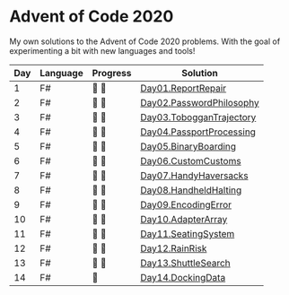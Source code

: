 # Advent of Code 2020

My own solutions to the Advent of Code 2020 problems.
With the goal of experimenting a bit with new languages and tools!

| Day | Language | Progress        | Solution |
| --- | -------- | --------        | -------- |
|  1  | F#       | :star2: :star2: | [Day01.ReportRepair](https://github.com/Lerke/AdventOfCode2020/tree/master/Day01.ReportRepair)
|  2  | F#       | :star2: :star2: | [Day02.PasswordPhilosophy](https://github.com/Lerke/AdventOfCode2020/tree/master/Day02.PasswordPhilosophy)
|  3  | F#       | :star2: :star2: | [Day03.TobogganTrajectory](https://github.com/Lerke/AdventOfCode2020/tree/master/Day03.TobogganTrajectory)
|  4  | F#       | :star2: :star2: | [Day04.PassportProcessing](https://github.com/Lerke/AdventOfCode2020/tree/master/Day04.PassportProcessing)
|  5  | F#       | :star2: :star2: | [Day05.BinaryBoarding](https://github.com/Lerke/AdventOfCode2020/tree/master/Day05.BinaryBoarding)
|  6  | F#       | :star2: :star2: | [Day06.CustomCustoms](https://github.com/Lerke/AdventOfCode2020/tree/master/Day06.CustomCustoms)
|  7  | F#       | :star2: :star2: | [Day07.HandyHaversacks](https://github.com/Lerke/AdventOfCode2020/tree/master/Day07.HandyHaversacks)
|  8  | F#       | :star2: :star2: | [Day08.HandheldHalting](https://github.com/Lerke/AdventOfCode2020/tree/master/Day08.HandheldHalting)
|  9  | F#       | :star2: :star2: | [Day09.EncodingError](https://github.com/Lerke/AdventOfCode2020/tree/master/Day09.EncodingError)
|  10  | F#       | :star2: :star2: | [Day10.AdapterArray](https://github.com/Lerke/AdventOfCode2020/tree/master/Day10.AdapterArray)
|  11  | F#       | :star2: :star2: | [Day11.SeatingSystem](https://github.com/Lerke/AdventOfCode2020/tree/master/Day11.SeatingSystem)
|  12  | F#       | :star2: :star2: | [Day12.RainRisk](https://github.com/Lerke/AdventOfCode2020/tree/master/Day12.RainRisk)
|  13  | F#       | :star2: :star2: | [Day13.ShuttleSearch](https://github.com/Lerke/AdventOfCode2020/tree/master/Day13.ShuttleSearch)
|  14  | F#       | :star2: | [Day14.DockingData](https://github.com/Lerke/AdventOfCode2020/tree/master/Day14.DockingData)
